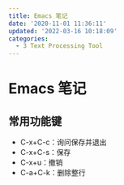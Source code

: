 ```yaml
---
title: Emacs 笔记
date: '2020-11-01 11:36:11'
updated: '2022-03-16 10:18:09'
categories:
  - 3 Text Processing Tool
---
```

# Emacs 笔记

## 常用功能键

- C-x+C-c：询问保存并退出
- C-x+C-s：保存
- C-x+u：撤销
- C-a+C-k：删除整行
